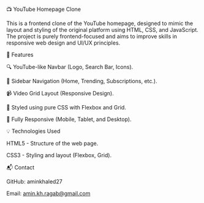 📺 YouTube Homepage Clone

This is a frontend clone of the YouTube homepage, designed to mimic the layout and styling of the original platform using HTML, CSS, and JavaScript. The project is purely frontend-focused and aims to improve skills in responsive web design and UI/UX principles.

🚀 Features

🔍 YouTube-like Navbar (Logo, Search Bar, Icons).

📜 Sidebar Navigation (Home, Trending, Subscriptions, etc.).

📹 Video Grid Layout (Responsive Design).

🎨 Styled using pure CSS with Flexbox and Grid.

📱 Fully Responsive (Mobile, Tablet, and Desktop).

💡 Technologies Used

HTML5 - Structure of the web page.

CSS3 - Styling and layout (Flexbox, Grid).

📬 Contact

GitHub: aminkhaled27

Email: amin.kh.ragab@gmail.com

